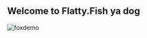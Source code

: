 ## Welcome to Flatty.Fish ya dog
![foxdemo](https://th.bing.com/th/id/R.3486ebdae1981e14a93e09c9b8bc25f7?rik=vq%2fSy%2bNQziQzHA&riu=http%3a%2f%2fupload.wikimedia.org%2fwikipedia%2fcommons%2fc%2fc1%2fPlatycephalus_fuscus_1.jpg&ehk=gzVTv5OT4yqfnaiRDsoKvw2s09gRzkOBKEj%2fV7NwNaM%3d&risl=&pid=ImgRaw&r=0)
